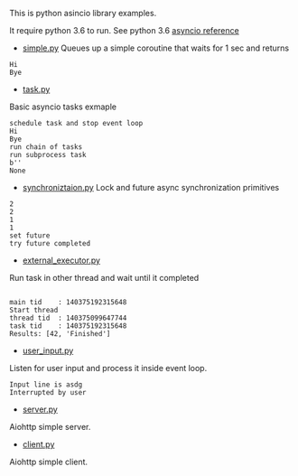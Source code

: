 This is python asincio library examples.

It require python 3.6 to run. See python 3.6 [asyncio reference](https://docs.python.org/3.6/library/asyncio.html)

* [simple.py](./simple.py)
Queues up a simple coroutine that waits for 1 sec and returns

```
Hi
Bye
```

* [task.py](./task.py)

Basic asyncio tasks exmaple
```
schedule task and stop event loop
Hi
Bye
run chain of tasks
run subprocess task
b''
None
```
* [synchroniztaion.py](./synchroniztaion.py)
Lock and future async synchronization primitives
```
2
2
1
1
set future
try future completed
```

* [external_executor.py](./external_executor.py)

Run task in other thread and wait until it completed
```

main tid    : 140375192315648
Start thread
thread tid  : 140375099647744
task tid    : 140375192315648
Results: [42, 'Finished']
```

* [user_input.py](./user_input.py)

Listen for user input and process it inside event loop.

```
Input line is asdg
Interrupted by user
```

* [server.py](./server.py)

Aiohttp simple server.

* [client.py](./client.py)

Aiohttp simple client.
